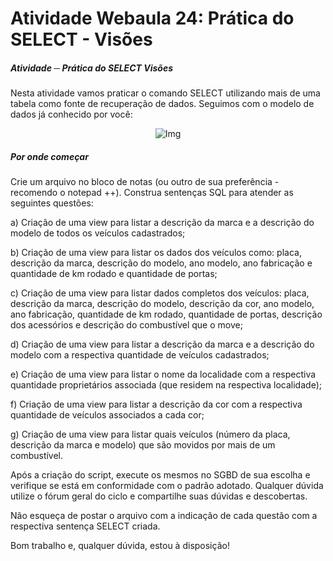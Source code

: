 # Atividade Webaula 24: Prática do SELECT - Visões
##### Atividade ─ Prática do SELECT Visões

Nesta atividade vamos praticar o comando SELECT utilizando mais de uma tabela como fonte de recuperação de dados. Seguimos com o modelo de dados já conhecido por você:

<div style="text-align:center;">
    <img src="https://imgur.com/w2P74zD.png" alt="Img">
</div>

##### Por onde começar
Crie um arquivo no bloco de notas (ou outro de sua preferência - recomendo o notepad ++). Construa sentenças SQL para atender as seguintes questões:

a)     Criação de uma view para listar a descrição da marca e a descrição do modelo de todos os veículos cadastrados;

b)     Criação de uma view para listar os dados dos veículos como: placa, descrição da marca, descrição do modelo, ano modelo, ano fabricação e quantidade de km rodado e quantidade de portas;

c)     Criação de uma view para listar dados completos dos veículos: placa, descrição da marca, descrição do modelo, descrição da cor, ano modelo, ano fabricação, quantidade de km rodado, quantidade de portas, descrição dos acessórios e descrição do combustível que o move;

d)     Criação de uma view para listar a descrição da marca e a descrição do modelo com a respectiva quantidade de veículos cadastrados;

e)     Criação de uma view para listar o nome da localidade com a respectiva quantidade proprietários associada (que residem na respectiva localidade);

f)      Criação de uma view para listar a descrição da cor com a respectiva quantidade de veículos associados a cada cor;

g)     Criação de uma view para listar quais veículos (número da placa, descrição da marca e modelo) que são movidos por mais de um combustível.

Após a criação do script, execute os mesmos no SGBD de sua escolha e verifique se está em conformidade com o padrão adotado. Qualquer dúvida utilize o fórum geral do ciclo e compartilhe suas dúvidas e descobertas.

Não esqueça de postar o arquivo com a indicação de cada questão com a respectiva sentença SELECT criada.

Bom trabalho e, qualquer dúvida, estou à disposição!